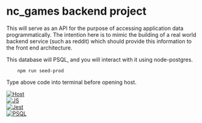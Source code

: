 # nc_games backend project

This will serve as an API for the purpose of accessing application data programmatically. The intention here is to mimic the building of a real world backend service (such as reddit) which should provide this information to the front end architecture.

This database will PSQL, and you will interact with it using node-postgres.

        npm run seed-prod
        
Type above code into terminal before opening host.

[![Host]][Host-url] <br>
[![JS]][JS-url] <br>
[![Jest]][Jest-url] <br>
[![PSQL]][PSQL-url]

[Host-url]: https://nc-games-r4yd.onrender.com
[Host]: https://img.shields.io/badge/Hosted%20at-render.com-white
[JS-url]: https://en.wikipedia.org/wiki/JavaScript
[JS]: https://img.shields.io/badge/Programming%20language-JavaScript-yellow
[Jest-url]: https://www.npmjs.com/package/jest
[Jest]: https://img.shields.io/badge/Test%20driven%20development-Jest-blue
[PSQL-url]: https://en.wikipedia.org/wiki/JavaScript
[PSQL]: https://img.shields.io/badge/Database-PostgresSQL-navy


